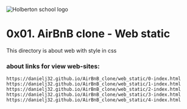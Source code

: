 ![Holberton school logo](https://holbertonintranet.s3.amazonaws.com/uploads/medias/2018/6/65f4a1dd9c51265f49d0.png?X-Amz-Algorithm=AWS4-HMAC-SHA256&X-Amz-Credential=AKIARDDGGGOUWMNL5ANN%2F20200712%2Fus-east-1%2Fs3%2Faws4_request&X-Amz-Date=20200712T063449Z&X-Amz-Expires=86400&X-Amz-SignedHeaders=host&X-Amz-Signature=5a8b659f6f29ce984daf8602c2ba6c389282061ba2ce9feefaa9720c7fe494b6)
# 0x01. AirBnB clone - Web static
This directory is about web with style in css
### about links for view web-sites:
```
https://danielj32.github.io/AirBnB_clone/web_static/0-index.html
https://danielj32.github.io/AirBnB_clone/web_static/1-index.html
https://danielj32.github.io/AirBnB_clone/web_static/2-index.html
https://danielj32.github.io/AirBnB_clone/web_static/3-index.html
https://danielj32.github.io/AirBnB_clone/web_static/4-index.html
```
